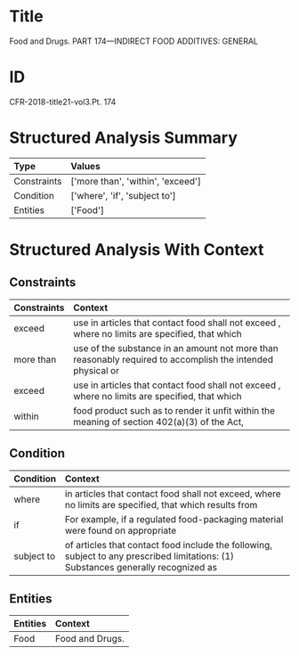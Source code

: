 # Title

 Food and Drugs. PART 174—INDIRECT FOOD ADDITIVES: GENERAL


# ID

 CFR-2018-title21-vol3.Pt. 174


# Structured Analysis Summary

| Type        | Values                            |
|:------------|:----------------------------------|
| Constraints | ['more than', 'within', 'exceed'] |
| Condition   | ['where', 'if', 'subject to']     |
| Entities    | ['Food']                          |


# Structured Analysis With Context

 


## Constraints

| Constraints   | Context                                                                                                    |
|:--------------|:-----------------------------------------------------------------------------------------------------------|
| exceed        | use in articles that contact food shall not exceed , where no limits are specified, that which             |
| more than     | use of the substance in an amount not more than reasonably required to accomplish the intended physical or |
| exceed        | use in articles that contact food shall not exceed , where no limits are specified, that which             |
| within        | food product such as to render it unfit within the meaning of section 402(a)(3) of the Act,                |


## Condition

| Condition   | Context                                                                                                                            |
|:------------|:-----------------------------------------------------------------------------------------------------------------------------------|
| where       | in articles that contact food shall not exceed, where no limits are specified, that which results from                             |
| if          | For example,  if a regulated food-packaging material were found on appropriate                                                     |
| subject to  | of articles that contact food include the following, subject to any prescribed limitations: (1) Substances generally recognized as |


## Entities

| Entities   | Context          |
|:-----------|:-----------------|
| Food       | Food  and Drugs. |


